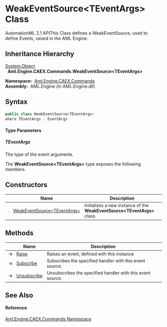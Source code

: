 WeakEventSource&lt;TEventArgs> Class
====================================
AutomationML 2.1 APIThis Class defines a WeakEventSource, used to define Events, raised in the AML Engine.


Inheritance Hierarchy
---------------------
[System.Object][1]  
  **Aml.Engine.CAEX.Commands.WeakEventSource&lt;TEventArgs>**  

  **Namespace:**  [Aml.Engine.CAEX.Commands][2]  
  **Assembly:**  AML.Engine (in AML.Engine.dll)

Syntax
------

```csharp
public class WeakEventSource<TEventArgs>
where TEventArgs : EventArgs

```

#### Type Parameters

##### *TEventArgs*
The type of the event arguments.

The **WeakEventSource&lt;TEventArgs>** type exposes the following members.


Constructors
------------

                 | Name                                | Description                                                                 
---------------- | ----------------------------------- | --------------------------------------------------------------------------- 
![Public method] | [WeakEventSource&lt;TEventArgs>][3] | Initializes a new instance of the **WeakEventSource&lt;TEventArgs>** class. 


Methods
-------

                 | Name             | Description                                                
---------------- | ---------------- | ---------------------------------------------------------- 
![Public method] | [Raise][4]       | Raises an event, defined with this instance                
![Public method] | [Subscribe][5]   | Subscribes the specified handler with this event source.   
![Public method] | [Unsubscribe][6] | Unsubscribes the specified handler with this event source. 


See Also
--------

#### Reference
[Aml.Engine.CAEX.Commands Namespace][2]  

[1]: https://docs.microsoft.com/dotnet/api/system.object
[2]: ../README.md
[3]: _ctor.md
[4]: Raise.md
[5]: Subscribe.md
[6]: Unsubscribe.md
[7]: https://www.automationml.org
[8]: ../../icons/logoShade.png
[Public method]: ../../icons/pubmethod.gif "Public method"